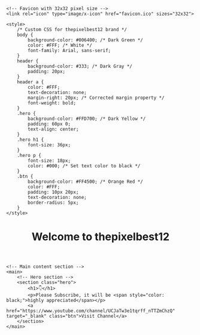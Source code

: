 <!DOCTYPE html>
<html lang="en">
<head>
    <meta charset="UTF-8">
    <meta name="viewport" content="width=device-width, initial-scale=1.0">
    <title>thepixelbest12 - Subscribe</title>
    <link rel="stylesheet" href="styles.css">
    
    <!-- Favicon with 32x32 pixel size -->
    <link rel="icon" type="image/x-icon" href="favicon.ico" sizes="32x32">
    
    <style>
        /* Custom CSS for thepixelbest12 brand */
        body {
            background-color: #006400; /* Dark Green */
            color: #FFF; /* White */
            font-family: Arial, sans-serif;
        }
        header {
            background-color: #333; /* Dark Gray */
            padding: 20px;
        }
        header a {
            color: #FFF;
            text-decoration: none;
            margin-right: 20px; /* Corrected margin property */
            font-weight: bold;
        }
        .hero {
            background-color: #FFD700; /* Dark Yellow */
            padding: 60px 0;
            text-align: center;
        }
        .hero h1 {
            font-size: 36px;
        }
        .hero p {
            font-size: 18px;
            color: #000; /* Set text color to black */
        }
        .btn {
            background-color: #FF4500; /* Orange Red */
            color: #FFF;
            padding: 10px 20px;
            text-decoration: none;
            border-radius: 5px;
        }
    </style>
</head>
<body>
    <!-- Header section -->
    <header>
        <h1>Welcome to thepixelbest12</h1>
        <nav>
            <ul>
                <!-- You can add navigation links here if needed -->
            </ul>
        </nav>
    </header>

    <!-- Main content section -->
    <main>
        <!-- Hero section -->
        <section class="hero">
            <h1>👇</h1>
            <p>Please Subscribe, it will be <span style="color: black;">highly appreciated</span></p>
            <a href="https://www.youtube.com/channel/UCJaTw3e1tqrff_nTTZmChzQ" target="_blank" class="btn">Visit Channel</a>
        </section>
    </main>
</body>
</html>

